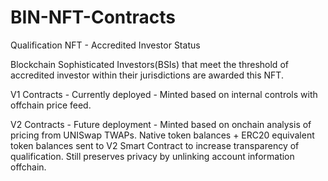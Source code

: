 # BIN-NFT-Contracts
Qualification NFT - Accredited Investor Status

Blockchain Sophisticated Investors(BSIs) that meet the threshold of accredited investor within their jurisdictions are awarded this NFT.

V1 Contracts - Currently deployed - Minted based on internal controls with offchain price feed.

V2 Contracts - Future deployment - Minted based on onchain analysis of pricing from UNISwap TWAPs. Native token balances + ERC20 equivalent token balances sent to V2 Smart Contract to increase transparency of qualification. Still preserves privacy by unlinking account information offchain.
